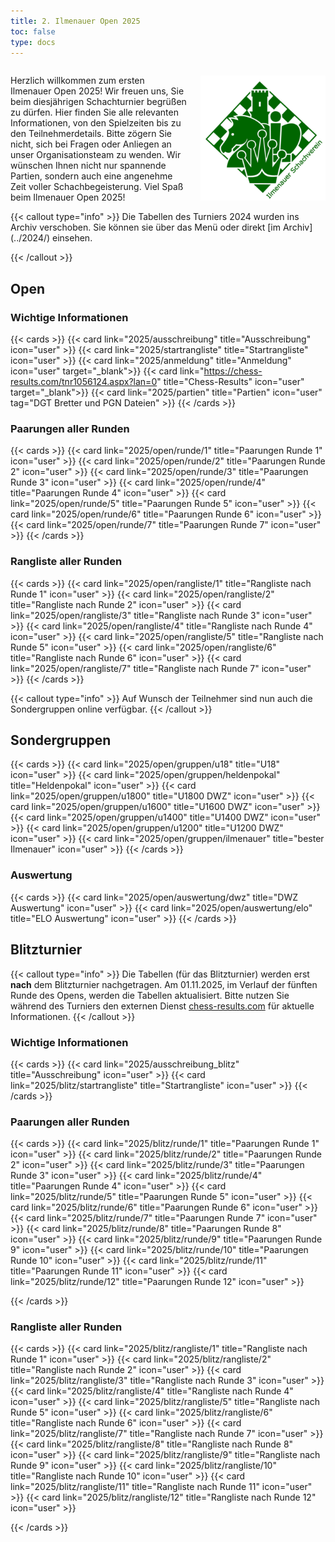 ```yaml
---
title: 2. Ilmenauer Open 2025
toc: false
type: docs
---
```


<style>
  @media (max-width: 600px) {
    .desktop-only {
      display: none;
    }
  }
</style>

<div style="display: flex; align-items: center;">
  <div style="flex: 1; padding-right: 20px;">
    <p>Herzlich willkommen zum ersten Ilmenauer Open 2025! Wir freuen uns, Sie beim diesjährigen Schachturnier begrüßen zu dürfen. Hier finden Sie alle relevanten Informationen, von den Spielzeiten bis zu den Teilnehmerdetails. Bitte zögern Sie nicht, sich bei Fragen oder Anliegen an unser Organisationsteam zu wenden. Wir wünschen Ihnen nicht nur spannende Partien, sondern auch eine angenehme Zeit voller Schachbegeisterung. Viel Spaß beim Ilmenauer Open 2025!</p>
  </div>
  <div style="flex-shrink: 0;">
    <img src="/IlmenauerSV.png" alt="Ilmenauer Schachverein Logo" style="max-width: 200px;" class="desktop-only">
  </div>
</div>
{{< callout type="info" >}}
Die Tabellen des Turniers 2024 wurden ins Archiv verschoben. Sie können sie über das Menü oder direkt  [im Archiv](../2024/) einsehen.

{{< /callout >}}

## Open

### Wichtige Informationen

{{< cards >}}
{{< card link="2025/ausschreibung" title="Ausschreibung" icon="user" >}}
{{< card link="2025/startrangliste" title="Startrangliste" icon="user" >}}
{{< card link="2025/anmeldung" title="Anmeldung" icon="user" target="_blank">}}
{{< card link="https://chess-results.com/tnr1056124.aspx?lan=0" title="Chess-Results" icon="user" target="_blank">}}
{{< card link="2025/partien" title="Partien" icon="user" tag="DGT Bretter und PGN Dateien" >}}
{{< /cards >}}

### Paarungen aller Runden

{{< cards >}}
{{< card link="2025/open/runde/1" title="Paarungen Runde 1" icon="user" >}}
{{< card link="2025/open/runde/2" title="Paarungen Runde 2" icon="user" >}}
{{< card link="2025/open/runde/3" title="Paarungen Runde 3" icon="user" >}}
{{< card link="2025/open/runde/4" title="Paarungen Runde 4" icon="user" >}}
{{< card link="2025/open/runde/5" title="Paarungen Runde 5" icon="user" >}}
{{< card link="2025/open/runde/6" title="Paarungen Runde 6" icon="user" >}}
{{< card link="2025/open/runde/7" title="Paarungen Runde 7" icon="user" >}}
{{< /cards >}}

### Rangliste aller Runden

{{< cards >}}
{{< card link="2025/open/rangliste/1" title="Rangliste nach Runde 1" icon="user" >}}
{{< card link="2025/open/rangliste/2" title="Rangliste nach Runde 2" icon="user" >}}
{{< card link="2025/open/rangliste/3" title="Rangliste nach Runde 3" icon="user" >}}
{{< card link="2025/open/rangliste/4" title="Rangliste nach Runde 4" icon="user" >}}
{{< card link="2025/open/rangliste/5" title="Rangliste nach Runde 5" icon="user" >}}
{{< card link="2025/open/rangliste/6" title="Rangliste nach Runde 6" icon="user" >}}
{{< card link="2025/open/rangliste/7" title="Rangliste nach Runde 7" icon="user" >}}
{{< /cards >}}

{{< callout type="info" >}}
Auf Wunsch der Teilnehmer sind nun auch die Sondergruppen online verfügbar.
{{< /callout >}}

## Sondergruppen

{{< cards >}}
{{< card link="2025/open/gruppen/u18" title="U18" icon="user" >}}
{{< card link="2025/open/gruppen/heldenpokal" title="Heldenpokal" icon="user" >}}
{{< card link="2025/open/gruppen/u1800" title="U1800 DWZ" icon="user" >}}
{{< card link="2025/open/gruppen/u1600" title="U1600 DWZ" icon="user" >}}
{{< card link="2025/open/gruppen/u1400" title="U1400 DWZ" icon="user" >}}
{{< card link="2025/open/gruppen/u1200" title="U1200 DWZ" icon="user" >}}
{{< card link="2025/open/gruppen/ilmenauer" title="bester Ilmenauer" icon="user" >}}
{{< /cards >}}

### Auswertung

{{< cards >}}
{{< card link="2025/open/auswertung/dwz" title="DWZ Auswertung" icon="user" >}}
{{< card link="2025/open/auswertung/elo" title="ELO Auswertung" icon="user" >}}
{{< /cards >}}

## Blitzturnier

{{< callout type="info" >}}
Die Tabellen (für das Blitzturnier) werden erst **nach** dem Blitzturnier nachgetragen. Am 01.11.2025, im Verlauf der fünften Runde des Opens, werden die Tabellen aktualisiert. Bitte nutzen Sie während des Turniers den externen Dienst [chess-results.com](https://chess-results.com/tnr1059056.aspx?lan=0) für aktuelle Informationen.
{{< /callout >}}

### Wichtige Informationen

{{< cards >}}
{{< card link="2025/ausschreibung_blitz" title="Ausschreibung" icon="user" >}}
{{< card link="2025/blitz/startrangliste" title="Startrangliste" icon="user" >}}
{{< /cards >}}

### Paarungen aller Runden

{{< cards >}}
{{< card link="2025/blitz/runde/1" title="Paarungen Runde 1" icon="user" >}}
{{< card link="2025/blitz/runde/2" title="Paarungen Runde 2" icon="user" >}}
{{< card link="2025/blitz/runde/3" title="Paarungen Runde 3" icon="user" >}}
{{< card link="2025/blitz/runde/4" title="Paarungen Runde 4" icon="user" >}}
{{< card link="2025/blitz/runde/5" title="Paarungen Runde 5" icon="user" >}}
{{< card link="2025/blitz/runde/6" title="Paarungen Runde 6" icon="user" >}}
{{< card link="2025/blitz/runde/7" title="Paarungen Runde 7" icon="user" >}}
{{< card link="2025/blitz/runde/8" title="Paarungen Runde 8" icon="user" >}}
{{< card link="2025/blitz/runde/9" title="Paarungen Runde 9" icon="user" >}}
{{< card link="2025/blitz/runde/10" title="Paarungen Runde 10" icon="user" >}}
{{< card link="2025/blitz/runde/11" title="Paarungen Runde 11" icon="user" >}}
{{< card link="2025/blitz/runde/12" title="Paarungen Runde 12" icon="user" >}}

{{< /cards >}}

### Rangliste aller Runden

{{< cards >}}
{{< card link="2025/blitz/rangliste/1" title="Rangliste nach Runde 1" icon="user" >}}
{{< card link="2025/blitz/rangliste/2" title="Rangliste nach Runde 2" icon="user" >}}
{{< card link="2025/blitz/rangliste/3" title="Rangliste nach Runde 3" icon="user" >}}
{{< card link="2025/blitz/rangliste/4" title="Rangliste nach Runde 4" icon="user" >}}
{{< card link="2025/blitz/rangliste/5" title="Rangliste nach Runde 5" icon="user" >}}
{{< card link="2025/blitz/rangliste/6" title="Rangliste nach Runde 6" icon="user" >}}
{{< card link="2025/blitz/rangliste/7" title="Rangliste nach Runde 7" icon="user" >}}
{{< card link="2025/blitz/rangliste/8" title="Rangliste nach Runde 8" icon="user" >}}
{{< card link="2025/blitz/rangliste/9" title="Rangliste nach Runde 9" icon="user" >}}
{{< card link="2025/blitz/rangliste/10" title="Rangliste nach Runde 10" icon="user" >}}
{{< card link="2025/blitz/rangliste/11" title="Rangliste nach Runde 11" icon="user" >}}
{{< card link="2025/blitz/rangliste/12" title="Rangliste nach Runde 12" icon="user" >}}

{{< /cards >}}
